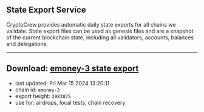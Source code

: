 ## State Export Service
CryptoCrew provides automatic daily state exports for all chains we validate. State export files can be used as genesis files and are a snapshot of the current blockchain state, including all validators, accounts, balances and delegations.

---
**Download: [emoney-3 state export](https://dl-eu2.ccvalidators.com/SERVICE/emoney/emoney-3_export_2983075.json)**
---

- last updated: Fri Mar 15 2024 13:20:11
- chain id: `emoney-3`
- export height: `2983075`
- use for: airdrops, local tests, chain recovery
